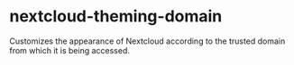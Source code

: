 # nextcloud-theming-domain
Customizes the appearance of Nextcloud according to the trusted domain from which it is being accessed.
